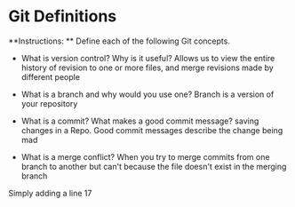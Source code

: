 # Git Definitions

**Instructions: ** Define each of the following Git concepts.

* What is version control?  Why is it useful?
Allows us to view the entire history of revision to one or more files, and merge revisions made by different people

* What is a branch and why would you use one?
Branch is a version of your repository

* What is a commit? What makes a good commit message?
saving changes in a Repo. Good commit messages describe the change being mad

* What is a merge conflict?
When you try to merge commits from one branch to another but can't because the file doesn't exist in the merging branch 

Simply adding a line 17
